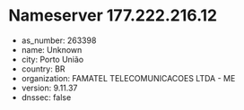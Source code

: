 # Nameserver 177.222.216.12

* as_number: 263398
* name: Unknown
* city: Porto União
* country: BR
* organization: FAMATEL TELECOMUNICACOES LTDA - ME
* version: 9.11.37
* dnssec: false
